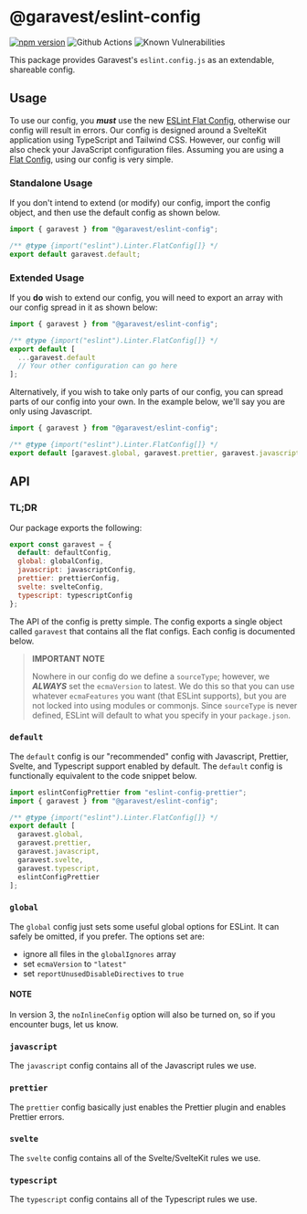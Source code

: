 # @garavest/eslint-config

[![npm version](https://badge.fury.io/js/@garavest%2Feslint-config.svg)](https://badge.fury.io/js/@garavest%2Feslint-config)
![Github Actions](https://github.com/garavest/eslint-config/actions/workflows/code-quality.yml/badge.svg)
![Known Vulnerabilities](https://snyk.io/test/github/garavest/eslint-config/badge.svg)

This package provides Garavest's `eslint.config.js` as an extendable, shareable config.

## Usage

To use our config, you **_must_** use the new [ESLint Flat Config][1], otherwise our config will
result in errors. Our config is designed around a SvelteKit application using TypeScript and
Tailwind CSS. However, our config will also check your JavaScript configuration files. Assuming
you are using a [Flat Config][1], using our config is very simple.

### Standalone Usage

If you don't intend to extend (or modify) our config, import the config object, and then use the
default config as shown below.

```js
import { garavest } from "@garavest/eslint-config";

/** @type {import("eslint").Linter.FlatConfig[]} */
export default garavest.default;
```

### Extended Usage

If you **do** wish to extend our config, you will need to export an array with our config spread
in it as shown below:

```js
import { garavest } from "@garavest/eslint-config";

/** @type {import("eslint").Linter.FlatConfig[]} */
export default [
  ...garavest.default
  // Your other configuration can go here
];
```

Alternatively, if you wish to take only parts of our config, you can spread parts of our config
into your own. In the example below, we'll say you are only using Javascript.

```js
import { garavest } from "@garavest/eslint-config";

/** @type {import("eslint").Linter.FlatConfig[]} */
export default [garavest.global, garavest.prettier, garavest.javascript];
```

## API

### TL;DR

Our package exports the following:

```js
export const garavest = {
  default: defaultConfig,
  global: globalConfig,
  javascript: javascriptConfig,
  prettier: prettierConfig,
  svelte: svelteConfig,
  typescript: typescriptConfig
};
```

The API of the config is pretty simple. The config exports a single object called `garavest` that
contains all the flat configs. Each config is documented below.

> **IMPORTANT NOTE**
>
> Nowhere in our config do we define a `sourceType`; however, we **_ALWAYS_** set the `ecmaVersion`
> to latest. We do this so that you can use whatever `ecmaFeatures` you want
> (that ESLint supports), but you are not locked into using modules or commonjs. Since
> `sourceType` is never defined, ESLint will default to what you specify in your `package.json`.

### `default`

The `default` config is our "recommended" config with Javascript, Prettier, Svelte, and Typescript
support enabled by default. The `default` config is functionally equivalent to the code snippet
below.

```js
import eslintConfigPrettier from "eslint-config-prettier";
import { garavest } from "@garavest/eslint-config";

/** @type {import("eslint").Linter.FlatConfig[]} */
export default [
  garavest.global,
  garavest.prettier,
  garavest.javascript,
  garavest.svelte,
  garavest.typescript,
  eslintConfigPrettier
];
```

### `global`

The `global` config just sets some useful global options for ESLint. It can safely be omitted, if
you prefer. The options set are:

- ignore all files in the `globalIgnores` array
- set `ecmaVersion` to `"latest"`
- set `reportUnusedDisableDirectives` to `true`

#### NOTE

In version 3, the `noInlineConfig` option will also be turned on, so if you encounter bugs, let us
know.

### `javascript`

The `javascript` config contains all of the Javascript rules we use.

### `prettier`

The `prettier` config basically just enables the Prettier plugin and enables Prettier errors.

### `svelte`

The `svelte` config contains all of the Svelte/SvelteKit rules we use.

### `typescript`

The `typescript` config contains all of the Typescript rules we use.

[1]: https://eslint.org/docs/latest/use/configure/configuration-files-new
